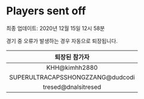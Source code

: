 # Players sent off
최종 업데이트: 2020년 12월 15일 12시 58분


경기 중 오류가 발생하는 경우 자동으로 퇴장됩니다.


| 퇴장된 참가자 |
|:---:|
| KHH@kimhh2880 |
| SUPERULTRACAPSSHONGZZANG@dudcodi |
| tresed@dnalsitresed |